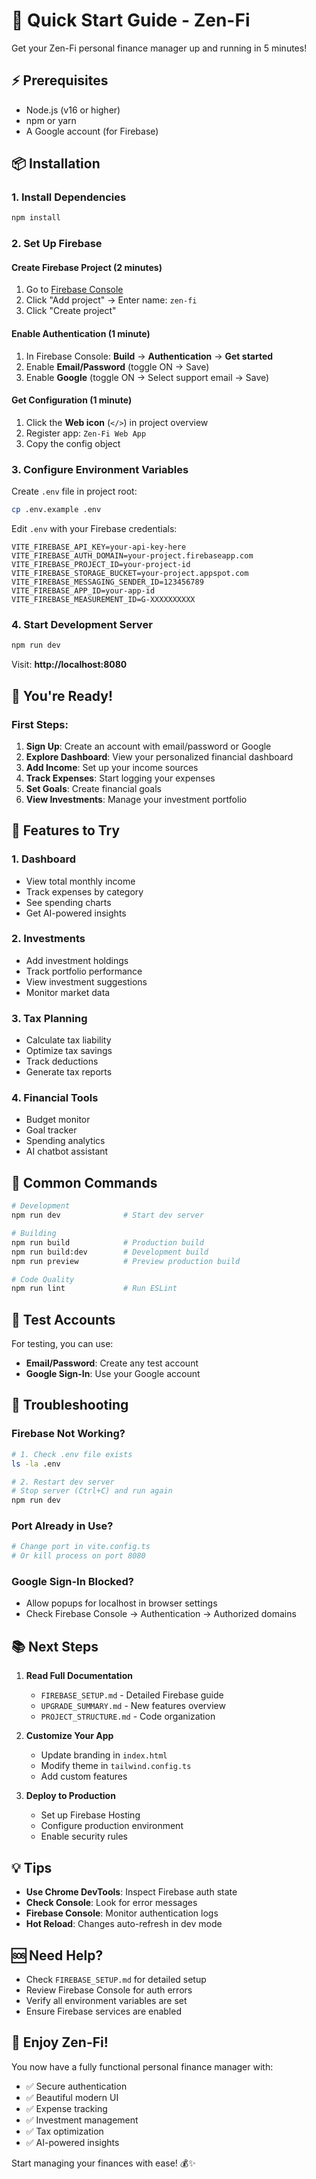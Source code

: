 # 🚀 Quick Start Guide - Zen-Fi

Get your Zen-Fi personal finance manager up and running in 5 minutes!

## ⚡ Prerequisites

- Node.js (v16 or higher)
- npm or yarn
- A Google account (for Firebase)

## 📦 Installation

### 1. Install Dependencies
```bash
npm install
```

### 2. Set Up Firebase

#### Create Firebase Project (2 minutes)
1. Go to [Firebase Console](https://console.firebase.google.com/)
2. Click "Add project" → Enter name: `zen-fi`
3. Click "Create project"

#### Enable Authentication (1 minute)
1. In Firebase Console: **Build** → **Authentication** → **Get started**
2. Enable **Email/Password** (toggle ON → Save)
3. Enable **Google** (toggle ON → Select support email → Save)

#### Get Configuration (1 minute)
1. Click the **Web icon** (`</>`) in project overview
2. Register app: `Zen-Fi Web App`
3. Copy the config object

### 3. Configure Environment Variables

Create `.env` file in project root:
```bash
cp .env.example .env
```

Edit `.env` with your Firebase credentials:
```env
VITE_FIREBASE_API_KEY=your-api-key-here
VITE_FIREBASE_AUTH_DOMAIN=your-project.firebaseapp.com
VITE_FIREBASE_PROJECT_ID=your-project-id
VITE_FIREBASE_STORAGE_BUCKET=your-project.appspot.com
VITE_FIREBASE_MESSAGING_SENDER_ID=123456789
VITE_FIREBASE_APP_ID=your-app-id
VITE_FIREBASE_MEASUREMENT_ID=G-XXXXXXXXXX
```

### 4. Start Development Server
```bash
npm run dev
```

Visit: **http://localhost:8080**

## 🎉 You're Ready!

### First Steps:
1. **Sign Up**: Create an account with email/password or Google
2. **Explore Dashboard**: View your personalized financial dashboard
3. **Add Income**: Set up your income sources
4. **Track Expenses**: Start logging your expenses
5. **Set Goals**: Create financial goals
6. **View Investments**: Manage your investment portfolio

## 🎨 Features to Try

### 1. Dashboard
- View total monthly income
- Track expenses by category
- See spending charts
- Get AI-powered insights

### 2. Investments
- Add investment holdings
- Track portfolio performance
- View investment suggestions
- Monitor market data

### 3. Tax Planning
- Calculate tax liability
- Optimize tax savings
- Track deductions
- Generate tax reports

### 4. Financial Tools
- Budget monitor
- Goal tracker
- Spending analytics
- AI chatbot assistant

## 🔧 Common Commands

```bash
# Development
npm run dev              # Start dev server

# Building
npm run build            # Production build
npm run build:dev        # Development build
npm run preview          # Preview production build

# Code Quality
npm run lint             # Run ESLint
```

## 📱 Test Accounts

For testing, you can use:
- **Email/Password**: Create any test account
- **Google Sign-In**: Use your Google account

## 🐛 Troubleshooting

### Firebase Not Working?
```bash
# 1. Check .env file exists
ls -la .env

# 2. Restart dev server
# Stop server (Ctrl+C) and run again
npm run dev
```

### Port Already in Use?
```bash
# Change port in vite.config.ts
# Or kill process on port 8080
```

### Google Sign-In Blocked?
- Allow popups for localhost in browser settings
- Check Firebase Console → Authentication → Authorized domains

## 📚 Next Steps

1. **Read Full Documentation**
   - `FIREBASE_SETUP.md` - Detailed Firebase guide
   - `UPGRADE_SUMMARY.md` - New features overview
   - `PROJECT_STRUCTURE.md` - Code organization

2. **Customize Your App**
   - Update branding in `index.html`
   - Modify theme in `tailwind.config.ts`
   - Add custom features

3. **Deploy to Production**
   - Set up Firebase Hosting
   - Configure production environment
   - Enable security rules

## 💡 Tips

- **Use Chrome DevTools**: Inspect Firebase auth state
- **Check Console**: Look for error messages
- **Firebase Console**: Monitor authentication logs
- **Hot Reload**: Changes auto-refresh in dev mode

## 🆘 Need Help?

- Check `FIREBASE_SETUP.md` for detailed setup
- Review Firebase Console for auth errors
- Verify all environment variables are set
- Ensure Firebase services are enabled

## 🎊 Enjoy Zen-Fi!

You now have a fully functional personal finance manager with:
- ✅ Secure authentication
- ✅ Beautiful modern UI
- ✅ Expense tracking
- ✅ Investment management
- ✅ Tax optimization
- ✅ AI-powered insights

Start managing your finances with ease! 💰✨
